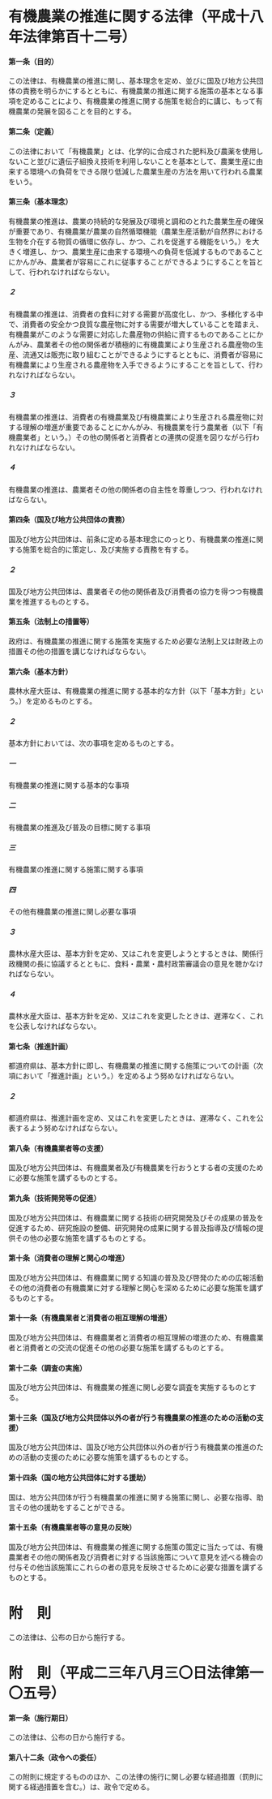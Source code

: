 # 有機農業の推進に関する法律（平成十八年法律第百十二号）
#### 第一条（目的）
この法律は、有機農業の推進に関し、基本理念を定め、並びに国及び地方公共団体の責務を明らかにするとともに、有機農業の推進に関する施策の基本となる事項を定めることにより、有機農業の推進に関する施策を総合的に講じ、もって有機農業の発展を図ることを目的とする。
#### 第二条（定義）
この法律において「有機農業」とは、化学的に合成された肥料及び農薬を使用しないこと並びに遺伝子組換え技術を利用しないことを基本として、農業生産に由来する環境への負荷をできる限り低減した農業生産の方法を用いて行われる農業をいう。
#### 第三条（基本理念）
有機農業の推進は、農業の持続的な発展及び環境と調和のとれた農業生産の確保が重要であり、有機農業が農業の自然循環機能（農業生産活動が自然界における生物を介在する物質の循環に依存し、かつ、これを促進する機能をいう。）を大きく増進し、かつ、農業生産に由来する環境への負荷を低減するものであることにかんがみ、農業者が容易にこれに従事することができるようにすることを旨として、行われなければならない。
##### ２
有機農業の推進は、消費者の食料に対する需要が高度化し、かつ、多様化する中で、消費者の安全かつ良質な農産物に対する需要が増大していることを踏まえ、有機農業がこのような需要に対応した農産物の供給に資するものであることにかんがみ、農業者その他の関係者が積極的に有機農業により生産される農産物の生産、流通又は販売に取り組むことができるようにするとともに、消費者が容易に有機農業により生産される農産物を入手できるようにすることを旨として、行われなければならない。
##### ３
有機農業の推進は、消費者の有機農業及び有機農業により生産される農産物に対する理解の増進が重要であることにかんがみ、有機農業を行う農業者（以下「有機農業者」という。）その他の関係者と消費者との連携の促進を図りながら行われなければならない。
##### ４
有機農業の推進は、農業者その他の関係者の自主性を尊重しつつ、行われなければならない。
#### 第四条（国及び地方公共団体の責務）
国及び地方公共団体は、前条に定める基本理念にのっとり、有機農業の推進に関する施策を総合的に策定し、及び実施する責務を有する。
##### ２
国及び地方公共団体は、農業者その他の関係者及び消費者の協力を得つつ有機農業を推進するものとする。
#### 第五条（法制上の措置等）
政府は、有機農業の推進に関する施策を実施するため必要な法制上又は財政上の措置その他の措置を講じなければならない。
#### 第六条（基本方針）
農林水産大臣は、有機農業の推進に関する基本的な方針（以下「基本方針」という。）を定めるものとする。
##### ２
基本方針においては、次の事項を定めるものとする。
##### 一
有機農業の推進に関する基本的な事項
##### 二
有機農業の推進及び普及の目標に関する事項
##### 三
有機農業の推進に関する施策に関する事項
##### 四
その他有機農業の推進に関し必要な事項
##### ３
農林水産大臣は、基本方針を定め、又はこれを変更しようとするときは、関係行政機関の長に協議するとともに、食料・農業・農村政策審議会の意見を聴かなければならない。
##### ４
農林水産大臣は、基本方針を定め、又はこれを変更したときは、遅滞なく、これを公表しなければならない。
#### 第七条（推進計画）
都道府県は、基本方針に即し、有機農業の推進に関する施策についての計画（次項において「推進計画」という。）を定めるよう努めなければならない。
##### ２
都道府県は、推進計画を定め、又はこれを変更したときは、遅滞なく、これを公表するよう努めなければならない。
#### 第八条（有機農業者等の支援）
国及び地方公共団体は、有機農業者及び有機農業を行おうとする者の支援のために必要な施策を講ずるものとする。
#### 第九条（技術開発等の促進）
国及び地方公共団体は、有機農業に関する技術の研究開発及びその成果の普及を促進するため、研究施設の整備、研究開発の成果に関する普及指導及び情報の提供その他の必要な施策を講ずるものとする。
#### 第十条（消費者の理解と関心の増進）
国及び地方公共団体は、有機農業に関する知識の普及及び啓発のための広報活動その他の消費者の有機農業に対する理解と関心を深めるために必要な施策を講ずるものとする。
#### 第十一条（有機農業者と消費者の相互理解の増進）
国及び地方公共団体は、有機農業者と消費者の相互理解の増進のため、有機農業者と消費者との交流の促進その他の必要な施策を講ずるものとする。
#### 第十二条（調査の実施）
国及び地方公共団体は、有機農業の推進に関し必要な調査を実施するものとする。
#### 第十三条（国及び地方公共団体以外の者が行う有機農業の推進のための活動の支援）
国及び地方公共団体は、国及び地方公共団体以外の者が行う有機農業の推進のための活動の支援のために必要な施策を講ずるものとする。
#### 第十四条（国の地方公共団体に対する援助）
国は、地方公共団体が行う有機農業の推進に関する施策に関し、必要な指導、助言その他の援助をすることができる。
#### 第十五条（有機農業者等の意見の反映）
国及び地方公共団体は、有機農業の推進に関する施策の策定に当たっては、有機農業者その他の関係者及び消費者に対する当該施策について意見を述べる機会の付与その他当該施策にこれらの者の意見を反映させるために必要な措置を講ずるものとする。
# 附　則
この法律は、公布の日から施行する。
# 附　則（平成二三年八月三〇日法律第一〇五号）
#### 第一条（施行期日）
この法律は、公布の日から施行する。
#### 第八十二条（政令への委任）
この附則に規定するもののほか、この法律の施行に関し必要な経過措置（罰則に関する経過措置を含む。）は、政令で定める。
